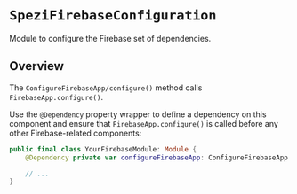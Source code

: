 # ``SpeziFirebaseConfiguration``

<!--
                  
This source file is part of the Stanford Spezi open-source project

SPDX-FileCopyrightText: 2022 Stanford University and the project authors (see CONTRIBUTORS.md)

SPDX-License-Identifier: MIT
             
-->

Module to configure the Firebase set of dependencies.

## Overview

The ``ConfigureFirebaseApp/configure()`` method calls `FirebaseApp.configure()`.

Use the `@Dependency` property wrapper to define a dependency on this component and ensure that `FirebaseApp.configure()` is called before any
other Firebase-related components:

```swift
public final class YourFirebaseModule: Module {
    @Dependency private var configureFirebaseApp: ConfigureFirebaseApp

    // ...
}
```
